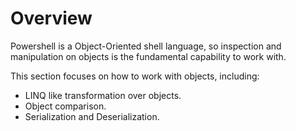 # Overview

Powershell is a Object-Oriented shell language, so inspection and manipulation on objects is the fundamental capability to work with.

This section focuses on how to work with objects, including:

- LINQ like transformation over objects.
- Object comparison.
- Serialization and Deserialization.
